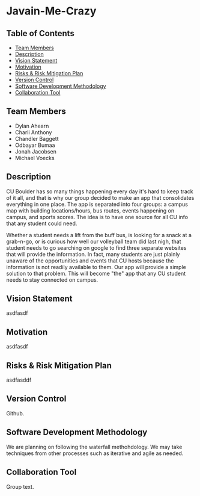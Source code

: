 # Javain-Me-Crazy

## Table of Contents

* [Team Members](#team-members)
* [Description](#description)
* [Vision Statement](#vision-statement)
* [Motivation](#motivation)
* [Risks & Risk Mitigation Plan](#risks)
* [Version Control](#version-control)
* [Software Development Methodology](#soft-dev-method)
* [Collaboration Tool](#colab-tool)

## <a name="team-members"></a>Team Members
* Dylan Ahearn
* Charli Anthony
* Chandler Baggett
* Odbayar Bumaa
* Jonah Jacobsen
* Michael Voecks

## <a name="description"></a>Description
CU Boulder has so many things happening every day it's hard to keep track of it all, and that is why our group decided to make an app that consolidates everything in one place. The app is separated into four groups: a campus map with building locations/hours, bus routes, events happening on campus, and sports scores. The idea is to have one source for all CU info that any student could need.

Whether a student needs a lift from the buff bus, is looking for a snack at a grab-n-go, or is curious how well our volleyball team did last nigh, that student needs to go searching on google to find three separate websites that will provide the information. In fact, many students are just plainly unaware of the opportunities and events that CU hosts because the information is not readily available to them. Our app will provide a simple solution to that problem. This will become "the" app that any CU student needs to stay connected on campus.

## <a name="vision-statement"></a>Vision Statement
asdfasdf

## <a name="motivation"></a>Motivation
asdfasdf

## <a name="risks"></a>Risks & Risk Mitigation Plan
asdfasddf

## <a name="version-control"></a>Version Control
Github.

## <a name="soft-dev-method"></a>Software Development Methodology
We are planning on following the waterfall methohdology. We may take techniques from other processes such as iterative and agile as needed.

## <a name="colab-tool"></a>Collaboration Tool
Group text.
